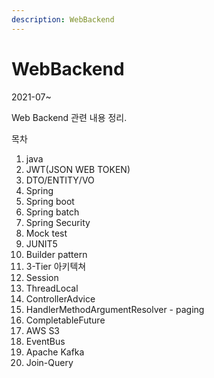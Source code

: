 ```yaml
---
description: WebBackend
---
```


# WebBackend

2021-07~

Web Backend 관련 내용 정리.

목차 

1. java
2. JWT\(JSON WEB TOKEN\)
3. DTO/ENTITY/VO
4. Spring
5. Spring boot
6. Spring batch
7. Spring Security
8. Mock test
9. JUNIT5
10. Builder pattern
11. 3-Tier 아키텍쳐
12. Session
13. ThreadLocal
14. ControllerAdvice
15. HandlerMethodArgumentResolver - paging
16. CompletableFuture
17. AWS S3
18. EventBus
19. Apache Kafka
20. Join-Query





